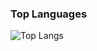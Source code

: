 ### Top Languages
 ![Top Langs](https://github-readme-stats.vercel.app/api/top-langs/?username=JoranSlingerland&layout=compact)

<!---
JoranSlingerland/JoranSlingerland is a ✨ special ✨ repository because its `README.md` (this file) appears on your GitHub profile.
You can click the Preview link to take a look at your changes.
--->
